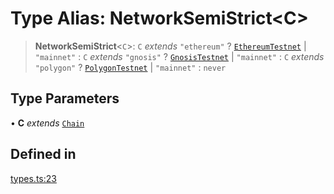 # Type Alias: NetworkSemiStrict\<C\>

> **NetworkSemiStrict**\<`C`\>: `C` *extends* `"ethereum"` ? [`EthereumTestnet`](/docs/SDK/type-aliases/EthereumTestnet.md) \| `"mainnet"` : `C` *extends* `"gnosis"` ? [`GnosisTestnet`](/docs/SDK/type-aliases/GnosisTestnet.md) \| `"mainnet"` : `C` *extends* `"polygon"` ? [`PolygonTestnet`](/docs/SDK/type-aliases/PolygonTestnet.md) \| `"mainnet"` : `never`

## Type Parameters

• **C** *extends* [`Chain`](/docs/SDK/type-aliases/Chain.md)

## Defined in

[types.ts:23](https://github.com/monerium/js-monorepo/blob/main/packages/sdk/src/types.ts#L23)
